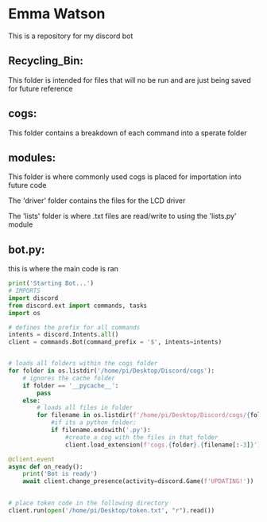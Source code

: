 # Emma Watson
This is a repository for my discord bot

## Recycling_Bin:
This folder is intended for files that will no be run and are just being saved for future reference
## cogs:
This folder contains a breakdown of each command into a sperate folder
## modules:
This folder is where commonly used cogs is placed for importation into future code

The 'driver' folder contains the files for the LCD driver

The 'lists' folder is where .txt files are read/write to using the 'lists.py' module

## bot.py:
this is where the main code is ran

```python
print('Starting Bot...')
# IMPORTS
import discord
from discord.ext import commands, tasks
import os

# defines the prefix for all commands
intents = discord.Intents.all()
client = commands.Bot(command_prefix = '$', intents=intents)


# loads all folders within the cogs folder
for folder in os.listdir('/home/pi/Desktop/Discord/cogs'):
    # ignores the cache folder
    if folder == '__pycache__':
        pass
    else:
        # loads all files in folder
        for filename in os.listdir(f'/home/pi/Desktop/Discord/cogs/{folder}'):
            #if its a python folder:
            if filename.endswith('.py'):
                #create a cog with the files in that folder
                client.load_extension(f'cogs.{folder}.{filename[:-3]}')

@client.event
async def on_ready():
    print('Bot is ready')
    await client.change_presence(activity=discord.Game(f'UPDATING!'))

 
# place token code in the following directory
client.run(open('/home/pi/Desktop/token.txt', "r").read())
```
